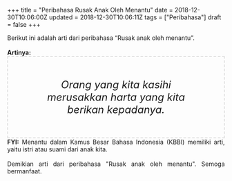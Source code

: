 +++
title = "Peribahasa Rusak Anak Oleh Menantu"
date = 2018-12-30T10:06:00Z
updated = 2018-12-30T10:06:11Z
tags = ["Peribahasa"]
draft = false
+++

<div dir="ltr" style="text-align: left;" trbidi="on"><div style="text-align: justify;">Berikut ini adalah arti dari peribahasa “Rusak anak oleh menantu”.</div><br /><div style="text-align: justify;"><b>Artinya:</b></div><div style="border: 2px dashed #ddd; font-size: 24px; height: auto; margin: 0 auto; padding: 50px; text-align: center; width: auto;"><i>Orang yang kita kasihi merusakkan harta yang kita berikan kepadanya.</i></div><div style="text-align: justify;"><b>FYI:</b> Menantu dalam Kamus Besar Bahasa Indonesia (KBBI) memiliki arti, yaitu istri atau suami dari anak kita.</div><div style="text-align: justify;"><br /></div><div style="text-align: justify;">Demikian arti dari peribahasa "Rusak anak oleh menantu". Semoga bermanfaat. </div></div>
